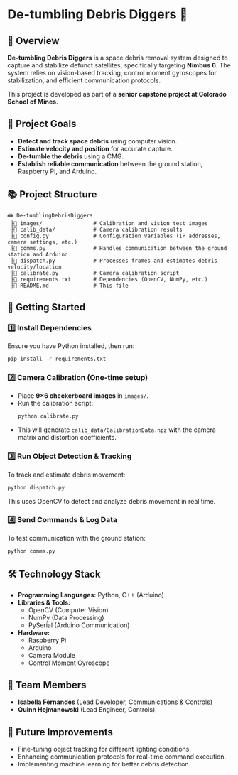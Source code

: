 # **De-tumbling Debris Diggers 🚀**  

## 📌 **Overview**  
**De-tumbling Debris Diggers** is a space debris removal system designed to capture and stabilize defunct satellites, specifically targeting **Nimbus 6**. The system relies on vision-based tracking, control moment gyroscopes for stabilization, and efficient communication protocols.  

This project is developed as part of a **senior capstone project at Colorado School of Mines**.  

## 🎯 **Project Goals**  
- **Detect and track space debris** using computer vision.  
- **Estimate velocity and position** for accurate capture.  
- **De-tumble the debris** using a CMG.  
- **Establish reliable communication** between the ground station, Raspberry Pi, and Arduino.  

## 📚 **Project Structure**  
```
📾 De-tumblingDebrisDiggers
 ├📂 images/                # Calibration and vision test images
 ├📂 calib_data/            # Camera calibration results
 ├📄 config.py              # Configuration variables (IP addresses, camera settings, etc.)
 ├📄 comms.py               # Handles communication between the ground station and Arduino
 ├📄 dispatch.py            # Processes frames and estimates debris velocity/location
 ├📄 calibrate.py           # Camera calibration script
 ├📄 requirements.txt       # Dependencies (OpenCV, NumPy, etc.)
 ├📄 README.md              # This file
```

## 🚀 **Getting Started**  

### 1️⃣ **Install Dependencies**  
Ensure you have Python installed, then run:  
```sh
pip install -r requirements.txt
```

### 2️⃣ **Camera Calibration** (One-time setup)  
- Place **9×6 checkerboard images** in `images/`.  
- Run the calibration script:  
  ```sh
  python calibrate.py
  ```
- This will generate `calib_data/CalibrationData.npz` with the camera matrix and distortion coefficients.

### 3️⃣ **Run Object Detection & Tracking**  
To track and estimate debris movement:  
```sh
python dispatch.py
```
This uses OpenCV to detect and analyze debris movement in real time.

### 4️⃣ **Send Commands & Log Data**  
To test communication with the ground station:  
```sh
python comms.py
```

## 🛠 **Technology Stack**  
- **Programming Languages:** Python, C++ (Arduino)  
- **Libraries & Tools:**  
  - OpenCV (Computer Vision)  
  - NumPy (Data Processing)  
  - PySerial (Arduino Communication)  
- **Hardware:**  
  - Raspberry Pi  
  - Arduino  
  - Camera Module  
  - Control Moment Gyroscope  

## 👥 **Team Members**  
- **Isabella Fernandes** (Lead Developer, Communications & Controls)  
- **Quinn Hejmanowski** (Lead Engineer, Controls)
  

## 📌 **Future Improvements**  
- Fine-tuning object tracking for different lighting conditions.  
- Enhancing communication protocols for real-time command execution.  
- Implementing machine learning for better debris detection.  